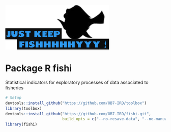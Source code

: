 ![fishi_logo](fishi_logo.png)

# Package R fishi
Statistical indicators for exploratory processes of data associated to fisheries

```R
# Setup
devtools::install_github("https://github.com/OB7-IRD/toolbox")
library(toolbox)
devtools::install_github("https://github.com/OB7-IRD/fishi.git",
                         build_opts = c("--no-resave-data", "--no-manual"))
library(fishi)
```

